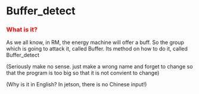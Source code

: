 # Buffer_detect
<h3 style="color:red">What is it?</h3>
As we all know, in RM, the energy machine will offer a buff. So the group which is going to attack it, called Buffer. Its method on how to do it, called Buffer_detect</p>
(Seriously make no sense. just make a wrong name and forget to change so that the program is too big so that it is not convient to change)</p>
(Why is it in English? In jetson, there is no Chinese input!)

